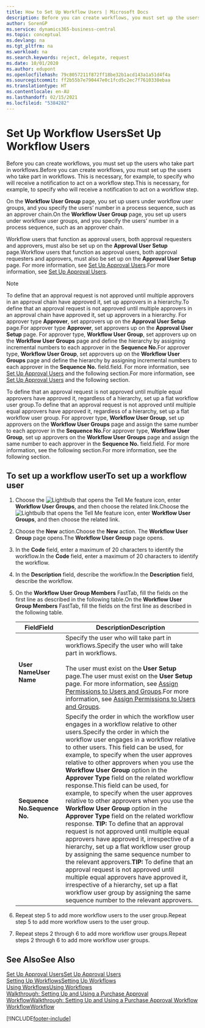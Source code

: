 ```yaml
---
title: How to Set Up Workflow Users | Microsoft Docs
description: Before you can create workflows, you must set up the users who take part in workflows. This is necessary, for example, to specify who will receive a notification to act on a workflow step.
author: SorenGP
ms.service: dynamics365-business-central
ms.topic: conceptual
ms.devlang: na
ms.tgt_pltfrm: na
ms.workload: na
ms.search.keywords: reject, delegate, request
ms.date: 10/01/2020
ms.author: edupont
ms.openlocfilehash: 79c8057211f872ff18be32b1acd143a1a51d4f4a
ms.sourcegitcommit: ff2b55b7e790447e0c1fcd5c2ec7f7610338ebaa
ms.translationtype: HT
ms.contentlocale: en-AU
ms.lasthandoff: 02/15/2021
ms.locfileid: "5384282"
---
```

# <a name="set-up-workflow-users"></a><span data-ttu-id="d464f-104">Set Up Workflow Users</span><span class="sxs-lookup"><span data-stu-id="d464f-104">Set Up Workflow Users</span></span>

<span data-ttu-id="d464f-105">Before you can create workflows, you must set up the users who take part in workflows.</span><span class="sxs-lookup"><span data-stu-id="d464f-105">Before you can create workflows, you must set up the users who take part in workflows.</span></span> <span data-ttu-id="d464f-106">This is necessary, for example, to specify who will receive a notification to act on a workflow step.</span><span class="sxs-lookup"><span data-stu-id="d464f-106">This is necessary, for example, to specify who will receive a notification to act on a workflow step.</span></span>  

<span data-ttu-id="d464f-107">On the **Workflow User Group** page, you set up users under workflow user groups, and you specify the users’ number in a process sequence, such as an approver chain.</span><span class="sxs-lookup"><span data-stu-id="d464f-107">On the **Workflow User Group** page, you set up users under workflow user groups, and you specify the users’ number in a process sequence, such as an approver chain.</span></span>  

<span data-ttu-id="d464f-108">Workflow users that function as approval users, both approval requesters and approvers, must also be set up on the **Approval User Setup** page.</span><span class="sxs-lookup"><span data-stu-id="d464f-108">Workflow users that function as approval users, both approval requesters and approvers, must also be set up on the **Approval User Setup** page.</span></span> <span data-ttu-id="d464f-109">For more information, see [Set Up Approval Users](across-how-to-set-up-approval-users.md).</span><span class="sxs-lookup"><span data-stu-id="d464f-109">For more information, see [Set Up Approval Users](across-how-to-set-up-approval-users.md).</span></span>  

> [!NOTE]  
> <span data-ttu-id="d464f-110">To define that an approval request is not approved until multiple approvers in an approval chain have approved it, set up approvers in a hierarchy.</span><span class="sxs-lookup"><span data-stu-id="d464f-110">To define that an approval request is not approved until multiple approvers in an approval chain have approved it, set up approvers in a hierarchy.</span></span> <span data-ttu-id="d464f-111">For approver type **Approver**, set approvers up on the **Approval User Setup** page.</span><span class="sxs-lookup"><span data-stu-id="d464f-111">For approver type **Approver**, set approvers up on the **Approval User Setup** page.</span></span> <span data-ttu-id="d464f-112">For approver type, **Workflow User Group**, set approvers up on the **Workflow User Groups** page and define the hierarchy by assigning incremental numbers to each approver in the **Sequence No.**</span><span class="sxs-lookup"><span data-stu-id="d464f-112">For approver type, **Workflow User Group**, set approvers up on the **Workflow User Groups** page and define the hierarchy by assigning incremental numbers to each approver in the **Sequence No.**</span></span> <span data-ttu-id="d464f-113">field.</span><span class="sxs-lookup"><span data-stu-id="d464f-113">field.</span></span> <span data-ttu-id="d464f-114">For more information, see [Set Up Approval Users](across-how-to-set-up-approval-users.md) and the following section.</span><span class="sxs-lookup"><span data-stu-id="d464f-114">For more information, see [Set Up Approval Users](across-how-to-set-up-approval-users.md) and the following section.</span></span>  
>
> <span data-ttu-id="d464f-115">To define that an approval request is not approved until multiple equal approvers have approved it, regardless of a hierarchy, set up a flat workflow user group.</span><span class="sxs-lookup"><span data-stu-id="d464f-115">To define that an approval request is not approved until multiple equal approvers have approved it, regardless of a hierarchy, set up a flat workflow user group.</span></span> <span data-ttu-id="d464f-116">For approver type, **Workflow User Group**, set up approvers on the **Workflow User Groups** page and assign the same number to each approver in the **Sequence No.**</span><span class="sxs-lookup"><span data-stu-id="d464f-116">For approver type, **Workflow User Group**, set up approvers on the **Workflow User Groups** page and assign the same number to each approver in the **Sequence No.**</span></span> <span data-ttu-id="d464f-117">field.</span><span class="sxs-lookup"><span data-stu-id="d464f-117">field.</span></span> <span data-ttu-id="d464f-118">For more information, see the following section.</span><span class="sxs-lookup"><span data-stu-id="d464f-118">For more information, see the following section.</span></span>  

## <a name="to-set-up-a-workflow-user"></a><span data-ttu-id="d464f-119">To set up a workflow user</span><span class="sxs-lookup"><span data-stu-id="d464f-119">To set up a workflow user</span></span>

1. <span data-ttu-id="d464f-120">Choose the ![Lightbulb that opens the Tell Me feature](media/ui-search/search_small.png "Tell me what you want to do") icon, enter **Workflow User Groups**, and then choose the related link.</span><span class="sxs-lookup"><span data-stu-id="d464f-120">Choose the ![Lightbulb that opens the Tell Me feature](media/ui-search/search_small.png "Tell me what you want to do") icon, enter **Workflow User Groups**, and then choose the related link.</span></span>  
2. <span data-ttu-id="d464f-121">Choose the **New** action.</span><span class="sxs-lookup"><span data-stu-id="d464f-121">Choose the **New** action.</span></span> <span data-ttu-id="d464f-122">The **Workflow User Group** page opens.</span><span class="sxs-lookup"><span data-stu-id="d464f-122">The **Workflow User Group** page opens.</span></span>  
3. <span data-ttu-id="d464f-123">In the **Code** field, enter a maximum of 20 characters to identify the workflow.</span><span class="sxs-lookup"><span data-stu-id="d464f-123">In the **Code** field, enter a maximum of 20 characters to identify the workflow.</span></span>  
4. <span data-ttu-id="d464f-124">In the **Description** field, describe the workflow.</span><span class="sxs-lookup"><span data-stu-id="d464f-124">In the **Description** field, describe the workflow.</span></span>  
5. <span data-ttu-id="d464f-125">On the **Workflow User Group Members** FastTab, fill the fields on the first line as described in the following table.</span><span class="sxs-lookup"><span data-stu-id="d464f-125">On the **Workflow User Group Members** FastTab, fill the fields on the first line as described in the following table.</span></span>  

    |<span data-ttu-id="d464f-126">Field</span><span class="sxs-lookup"><span data-stu-id="d464f-126">Field</span></span>|<span data-ttu-id="d464f-127">Description</span><span class="sxs-lookup"><span data-stu-id="d464f-127">Description</span></span>|  
    |---------------------------------|---------------------------------------|  
    |<span data-ttu-id="d464f-128">**User Name**</span><span class="sxs-lookup"><span data-stu-id="d464f-128">**User Name**</span></span>|<span data-ttu-id="d464f-129">Specify the user who will take part in workflows.</span><span class="sxs-lookup"><span data-stu-id="d464f-129">Specify the user who will take part in workflows.</span></span><br /><br /> <span data-ttu-id="d464f-130">The user must exist on the **User Setup** page.</span><span class="sxs-lookup"><span data-stu-id="d464f-130">The user must exist on the **User Setup** page.</span></span> <span data-ttu-id="d464f-131">For more information, see [Assign Permissions to Users and Groups](ui-define-granular-permissions.md).</span><span class="sxs-lookup"><span data-stu-id="d464f-131">For more information, see [Assign Permissions to Users and Groups](ui-define-granular-permissions.md).</span></span>|  
    |<span data-ttu-id="d464f-132">**Sequence No.**</span><span class="sxs-lookup"><span data-stu-id="d464f-132">**Sequence No.**</span></span>|<span data-ttu-id="d464f-133">Specify the order in which the workflow user engages in a workflow relative to other users.</span><span class="sxs-lookup"><span data-stu-id="d464f-133">Specify the order in which the workflow user engages in a workflow relative to other users.</span></span> <span data-ttu-id="d464f-134">This field can be used, for example, to specify when the user approves relative to other approvers when you use the **Workflow User Group** option in the **Approver Type** field on the related workflow response.</span><span class="sxs-lookup"><span data-stu-id="d464f-134">This field can be used, for example, to specify when the user approves relative to other approvers when you use the **Workflow User Group** option in the **Approver Type** field on the related workflow response.</span></span> <span data-ttu-id="d464f-135">**TIP:**  To define that an approval request is not approved until multiple equal approvers have approved it, irrespective of a hierarchy, set up a flat workflow user group by assigning the same sequence number to the relevant approvers.</span><span class="sxs-lookup"><span data-stu-id="d464f-135">**TIP:**  To define that an approval request is not approved until multiple equal approvers have approved it, irrespective of a hierarchy, set up a flat workflow user group by assigning the same sequence number to the relevant approvers.</span></span>|  
6. <span data-ttu-id="d464f-136">Repeat step 5 to add more workflow users to the user group.</span><span class="sxs-lookup"><span data-stu-id="d464f-136">Repeat step 5 to add more workflow users to the user group.</span></span>  
7. <span data-ttu-id="d464f-137">Repeat steps 2 through 6 to add more workflow user groups.</span><span class="sxs-lookup"><span data-stu-id="d464f-137">Repeat steps 2 through 6 to add more workflow user groups.</span></span>  

## <a name="see-also"></a><span data-ttu-id="d464f-138">See Also</span><span class="sxs-lookup"><span data-stu-id="d464f-138">See Also</span></span>

[<span data-ttu-id="d464f-139">Set Up Approval Users</span><span class="sxs-lookup"><span data-stu-id="d464f-139">Set Up Approval Users</span></span>](across-how-to-set-up-approval-users.md)  
[<span data-ttu-id="d464f-140">Setting Up Workflows</span><span class="sxs-lookup"><span data-stu-id="d464f-140">Setting Up Workflows</span></span>](across-set-up-workflows.md)  
[<span data-ttu-id="d464f-141">Using Workflows</span><span class="sxs-lookup"><span data-stu-id="d464f-141">Using Workflows</span></span>](across-use-workflows.md)  
[<span data-ttu-id="d464f-142">Walkthrough: Setting Up and Using a Purchase Approval Workflow</span><span class="sxs-lookup"><span data-stu-id="d464f-142">Walkthrough: Setting Up and Using a Purchase Approval Workflow</span></span>](walkthrough-setting-up-and-using-a-purchase-approval-workflow.md)  
[<span data-ttu-id="d464f-143">Workflow</span><span class="sxs-lookup"><span data-stu-id="d464f-143">Workflow</span></span>](across-workflow.md)  


[!INCLUDE[footer-include](includes/footer-banner.md)]